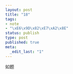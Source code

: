 ```yaml
--- 
layout: post
title: "18"
tags: 
- note
- "\xE6\x9D\x82\xE7\xA2\x8E"
status: publish
type: post
published: true
meta: 
  _edit_last: "1"
---
```

如题
